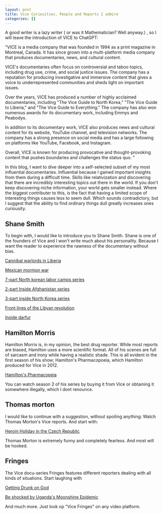 ```yaml
---
layout: post
title: Vice Curiosities, People and Reports I admire
categories: []
---
```


<!-- 
## My first post 

## Title
![](/images/reverie-demo.png)
[RSS feed](https://en.wikipedia.org/wiki/RSS) 
-->


A good writer is a lazy writer ( or was it Mathematician? Well anyway.)  , so I will leave the introduction of VICE to ChatGPT:

"VICE is a media company that was founded in 1994 as a print magazine in Montreal, Canada. It has since grown into a multi-platform media company that produces documentaries, news, and cultural content.

VICE's documentaries often focus on controversial and taboo topics, including drug use, crime, and social justice issues. The company has a reputation for producing investigative and immersive content that gives a voice to underrepresented communities and sheds light on important issues.

Over the years, VICE has produced a number of highly acclaimed documentaries, including "The Vice Guide to North Korea," "The Vice Guide to Liberia," and "The Vice Guide to Everything." The company has also won numerous awards for its documentary work, including Emmys and Peabodys.

In addition to its documentary work, VICE also produces news and cultural content for its website, YouTube channel, and television networks. The company has a strong presence on social media and has a large following on platforms like YouTube, Facebook, and Instagram.

Overall, VICE is known for producing provocative and thought-provoking content that pushes boundaries and challenges the status quo. "

In this blog, I want to dive deeper into a self-selected subset of my most influential documentaries. Influential because I gained important insights from them during a difficult time. Skills like relativization and discovering that there are incredibly interesting topics out there in the world. If you don't keep discovering niche information, your world gets smaller instead. Where the biggest contributer to this, is the fact that having a limited scope of interesting things causes less to seem dull. Which sounds contradictory, but I suggest that the ability to find ordinary things dull greatly increases ones curiousity.

## Shane Smith


To begin with, I would like to introduce you to Shane Smith. Shane is one of the founders of Vice and I won't write much about his personality. Because I want the reader to experience the rawness of the documentary without bias.


[Cannibal warlords in Liberia](https://www.youtube.com/watch?v=ZRuSS0iiFyo&list=PLpvMu997V8VCQsuVjUbHo29c0MDMPWnwj&index=8 )

[Mexican mormon war](https://www.youtube.com/watch?v=LpIyaIHsJbc&list=PLpvMu997V8VCQsuVjUbHo29c0MDMPWnwj&index=1)

[7-part North korean labor camps series](https://www.youtube.com/watch?v=awQDLoOnkdI&list=PLpvMu997V8VCQsuVjUbHo29c0MDMPWnwj&index=10)

[2-part Inside Afghanistan series](https://www.youtube.com/watch?v=1_yOI_WVGdY&list=PLpvMu997V8VCQsuVjUbHo29c0MDMPWnwj&index=18)

[3-part inside North Korea series](https://www.youtube.com/watch?v=24R8JObNNQ4)

[Front lines of the Libyan revolution](https://www.youtube.com/watch?v=7heWIuEJcS4)

[Inside darfur](https://www.youtube.com/watch?v=W66ovZe1-TM)



## Hamilton Morris
Hamilton Morris is, in my opinion, the best drug reporter. While most reports are biased, Hamilton uses a more scientific format. All of his scenes are full of sarcasm and irony while having a realistic shade. This is all evident in the first season of his show; Hamilton's Pharmacopoeia, which Hamilton produced for Vice in 2012.

[Hamilton's Pharmacopeia](https://www.youtube.com/watch?v=C3Yd7M3JNlw&list=PLDbSvEZka6GGo4gH2zxpvvkBGzoo9DAWU)

You can watch season 2 of his series by buying it from Vice or obtaining it somewhere illegally, which I dont renounce.

## Thomas morton
I would like to continue with a suggestion, without spoiling anything: Watch Thomas Morton's Vice reports. And start with:

[Heroin Holiday in the Czech Republic](https://www.youtube.com/watch?v=IdYZj9vmfi0&list=PLn5TAMj1xInHU9xkBXTxsvWIQYD8L6p0e&index=11)

Thomas Morton is extremely funny and completely fearless. And most will be hooked.


## Fringes

The Vice docu-series Fringes features different reporters dealing with all kinds of situations. Start laughing with

[Getting Drunk on God](https://www.youtube.com/watch?v=_Zj7OJjMcnM&list=PLDbSvEZka6GEF5kRloeUpkMa5EOkqDcat&index=13)

[Be shocked by  Uganda's Moonshine Epidemic](https://www.youtube.com/watch?v=zL3UHF5SlEU&list=PLDbSvEZka6GEF5kRloeUpkMa5EOkqDcat&index=33)

And much more. Just look op "Vice Fringes" on any video platform. 
 
